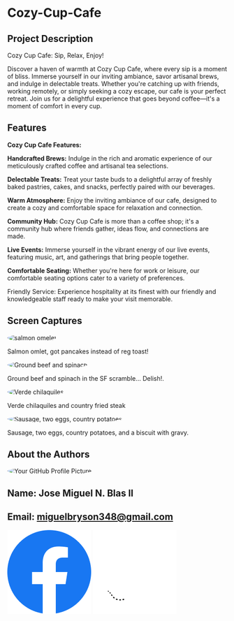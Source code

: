 # Cozy-Cup-Cafe

## Project Description
<p>Cozy Cup Cafe: Sip, Relax, Enjoy!

Discover a haven of warmth at Cozy Cup Cafe, where every sip is a moment of bliss. Immerse yourself in our inviting ambiance, savor artisanal brews, and indulge in delectable treats. Whether you're catching up with friends, working remotely, or simply seeking a cozy escape, our cafe is your perfect retreat. Join us for a delightful experience that goes beyond coffee—it's a moment of comfort in every cup.</p>
## Features
<p><b>Cozy Cup Cafe Features:</b>

<b>Handcrafted Brews:</b> Indulge in the rich and aromatic experience of our meticulously crafted coffee and artisanal tea selections.

<b>Delectable Treats:</b> Treat your taste buds to a delightful array of freshly baked pastries, cakes, and snacks, perfectly paired with our beverages.

<b>Warm Atmosphere:</b> Enjoy the inviting ambiance of our cafe, designed to create a cozy and comfortable space for relaxation and connection.

<b>Community Hub:</b> Cozy Cup Cafe is more than a coffee shop; it's a community hub where friends gather, ideas flow, and connections are made.

<b>Live Events:</b> Immerse yourself in the vibrant energy of our live events, featuring music, art, and gatherings that bring people together.

<b>Comfortable Seating:</b> Whether you're here for work or leisure, our comfortable seating options cater to a variety of preferences.

Friendly Service: Experience hospitality at its finest with our friendly and knowledgeable staff ready to make your visit memorable.</p>
## Screen Captures
  <img src="[path/to/348s.jpg](https://s3-media0.fl.yelpcdn.com/bphoto/__woJry4vJR4HPK4i7Rw2g/o.jpg)" alt="salmon omelet" width="150" style="border-radius: 50%;">
        <p>Salmon omlet, got pancakes instead of reg toast!</p>
        <img src="[path/to/o.jpg](https://s3-media0.fl.yelpcdn.com/bphoto/DsHjEAme_QeR93Q9Wtlxsw/o.jpg)" alt="Ground beef and spinach" width="150" style="border-radius: 50%;">
        <p>Ground beef and spinach in the SF scramble... Delish!.</p>
        <img src="[path/to/ss.jpg](https://s3-media0.fl.yelpcdn.com/bphoto/rUse821rRQdpe21dsM7S1Q/o.jpg)" alt="Verde chilaquiles" width="150" style="border-radius: 50%;">
        <p>Verde chilaquiles and country fried steak</p>
        <img src="[path/to/dd.jpg](https://s3-media0.fl.yelpcdn.com/bphoto/UMkRuFfX0UnDtyC73tYthA/o.jpg)" alt="Sausage, two eggs, country potatoes" width="150" style="border-radius: 50%;">
        <p>Sausage, two eggs, country potatoes, and a biscuit with gravy.</p>
        
## About the Authors

<img src="https://avatars.githubusercontent.com/u/156798121?v=4" alt="Your GitHub Profile Picture" width="150" style="border-radius: 50%;">

## Name: Jose Miguel N. Blas II
## Email: miguelbryson348@gmail.com

[![Facebook](./icons/Facebook.png)](https://www.facebook.com/jay.emii.908)
[![Github](./icons/Github.png)](https://github.com/migblasino)

